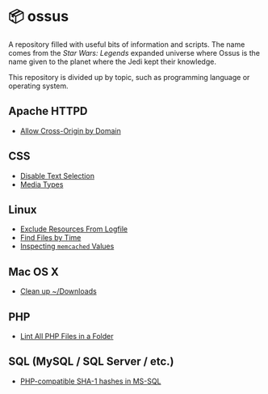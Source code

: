 # :package: ossus
A repository filled with useful bits of information and scripts. The name comes from the _Star Wars: Legends_ expanded universe where Ossus is the name given to the planet where the Jedi kept their knowledge.

This repository is divided up by topic, such as programming language or operating system.

## Apache HTTPD
 - [Allow Cross-Origin by Domain](apache-httpd/allowCrossOriginByDomain.md)

## CSS
 - [Disable Text Selection](css/disableTextSelection.md)
 - [Media Types](css/mediaTypes.md)

## Linux
 - [Exclude Resources From Logfile](linux/excludeResourcesFromLogfile.md)
 - [Find Files by Time](linux/findingFilesByTime.md)
 - [Inspecting `memcached` Values](linux/inspectingMemcachedValues.md)

## Mac OS X
 - [Clean up ~/Downloads](mac/cleanupDownloads.md)

## PHP
 - [Lint All PHP Files in a Folder](php/lintAllFiles.md)

## SQL (MySQL / SQL Server / etc.)
 - [PHP-compatible SHA-1 hashes in MS-SQL](sql/phpCompatibleMSSQLSHA1Hash.md)
